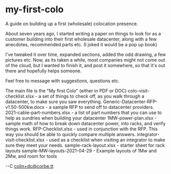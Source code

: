 # my-first-colo
A guide on building up a first (wholesale) colocation presence.


About seven years ago, I started writing a paper on things to look for as a customer building into their first wholesale datacenter, along with a few anecdotes, recommended parts etc. (I joked it would be a pop up book)

I've tweaked it over time, expanded sections, added the odd drawing, a few pictures etc. Now, as its taken a while, most companies might not come out of the cloud, but I wanted to finish it, and post it somewhere, so that it's out there and hopefully helps someone.

Feel free to message with suggestions, questions etc.  

The main file is the "My first Colo" (either in PDF or DOC)
colo-visit-checklist.xlsx - a set of things to check off, as you walk through a datacenter, to make sure you saw everything.
Generic-Datacenter-RFP-v1.50-500kw.docx - a sample RFP to send off to datacenter providers.
2021-cable-part-numbers.xlsx - a list of part numbers that you can use to help as sundries when building your datacenter
1MW-power-plan.xlsx - sample math of how to break down datacenter power, into racks, and verify things work.
RFP-Checklist.xlsx - used in conjunction with the RFP.  This way you should be able to quickly compare multiple answers.
integrator-visit-checklist.xlsx - used as a checklist when visiting an integrator to make sure they meet your needs.
sample-rack-layout.xlsx - starter sheet for rack layouts
sample-MW-layouts-2021-04-29 - Example layouts of 1Mw and 2Mw, and room for tools

--C
colin+dc@corbe.tt
